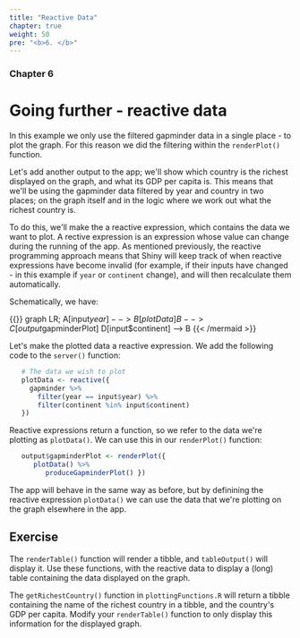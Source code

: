 ```yaml
---
title: "Reactive Data"
chapter: true
weight: 50
pre: "<b>6. </b>"
---
```

### Chapter 6

# Going further - reactive data

In this example we only use the filtered gapminder data in a single place - to plot the graph.   For this reason we did the filtering within the `renderPlot()` function.   

Let's add another output to the app; we'll show which country is the richest displayed on the graph, and what its GDP per capita is. This means that we'll be using the gapminder data filtered by year and country in two places; on the graph itself and in the logic where we work out what the richest country is.   

To do this, we'll make the a reactive expression, which contains the data we want to plot.  A rective expression is an expression whose value can change during the running of the app.   As mentioned previously, the reactive programming approach means that Shiny will keep track of when reactive expressions have become invalid (for example, if their inputs have changed - in this example if `year` or `continent` change), and will then recalculate them automatically.  

Schematically, we have:

{{<mermaid align="left" >}}
graph LR;
   A[input$year] --> B[plotData]
   B --> C[output$gapminderPlot]
   D[input$continent] --> B
{{< /mermaid >}}

Let's make the plotted data a reactive expression. We add the following code to the `server()` function:


```r
   # The data we wish to plot
   plotData <- reactive({
     gapminder %>% 
       filter(year == input$year) %>% 
       filter(continent %in% input$continent)
   })
```

Reactive expressions return a function, so we refer to the data we're plotting as `plotData()`.  We can use this in our `renderPlot()` function:


```r
   output$gapminderPlot <- renderPlot({
      plotData() %>% 
         produceGapminderPlot() })
```

The app will behave in the same way as before, but by definining the reactive expression `plotData()` we can use the data that we're plotting on the graph elsewhere in the app.

## Exercise

The `renderTable()` function will render a tibble, and `tableOutput()` will display it.   Use these functions, with the reactive data to display a (long) table containing the data displayed on the graph.
  
The `getRichestCountry()` function in `plottingFunctions.R` will return a tibble containing the name of the richest country in a tibble, and the country's GDP per capita. Modify your `renderTable()` function to only display this information for the displayed graph.













